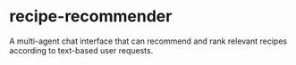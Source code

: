 # recipe-recommender
A multi-agent chat interface that can recommend and rank relevant recipes according to text-based user requests.
